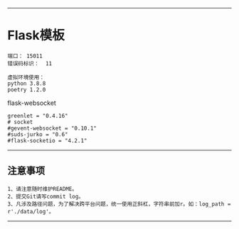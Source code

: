 ________________________________________________________________________________________________________________________
# Flask模板

    端口： 15011
    错误码标识：  11
    
    虚拟环境使用：
    python 3.8.8
    poetry 1.2.0
    
flask-websocket

    greenlet = "0.4.16"
    # socket
    #gevent-websocket = "0.10.1"
    #suds-jurko = "0.6"
    #flask-socketio = "4.2.1"


________________________________________________________________________________________________________________________
##  注意事项
```
1、请注意随时维护README。
2、提交Git请写commit log。
3、凡涉及路径问题，为了解决跨平台问题，统一使用正斜杠，字符串前加r。如：log_path = r'./data/log'。
```
________________________________________________________________________________________________________________________



